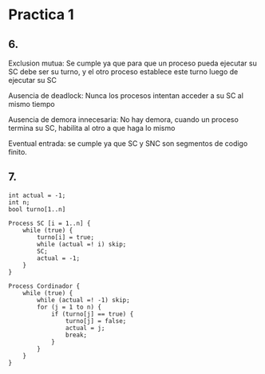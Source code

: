 # Practica 1
## 6.
Exclusion mutua: Se cumple ya que para que un proceso pueda ejecutar su SC debe ser su turno, y el otro proceso establece este turno luego de ejecutar su SC

Ausencia de deadlock: Nunca los procesos intentan acceder a su SC al mismo tiempo

Ausencia de demora innecesaria: No hay demora, cuando un proceso termina su SC, habilita al otro a que haga lo mismo

Eventual entrada: se cumple ya que SC y SNC son segmentos de codigo finito.

## 7.
```
int actual = -1;
int n;
bool turno[1..n]

Process SC [i = 1..n] {
    while (true) { 
        turno[i] = true;
        while (actual =! i) skip;
        SC;
        actual = -1;
    }
}

Process Cordinador {
    while (true) {
        while (actual =! -1) skip;
        for (j = 1 to n) {
            if (turno[j] == true) {
                turno[j] = false;
                actual = j;
                break;
            }
        }
    }
}
```
